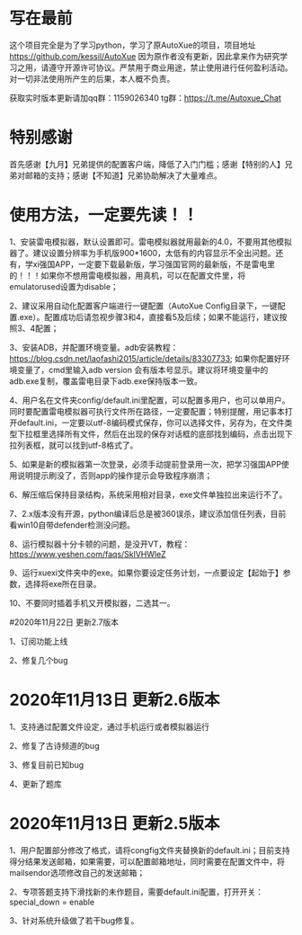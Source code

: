 # 写在最前
这个项目完全是为了学习python，学习了原AutoXue的项目，项目地址 https://github.com/kessil/AutoXue
因为原作者没有更新，因此拿来作为研究学习之用，请遵守开源许可协议。严禁用于商业用途，禁止使用进行任何盈利活动。对一切非法使用所产生的后果，本人概不负责。

获取实时版本更新请加qq群：1159026340
tg群：https://t.me/Autoxue_Chat


# 特别感谢
首先感谢【九月】兄弟提供的配置客户端，降低了入门门槛；感谢【特别的人】兄弟对邮箱的支持；感谢【不知道】兄弟协助解决了大量难点。

# 使用方法，一定要先读！！

1、安装雷电模拟器，默认设置即可。雷电模拟器就用最新的4.0，不要用其他模拟器了。建议设置分辨率为手机版900*1600，太低有的内容显示不全出问题。还有，学xi强国APP，一定要下载最新版，学习强国官网的最新版，不是雷电里的！！！如果你不想用雷电模拟器，用真机，可以在配置文件里，将emulatorused设置为disable；

2、建议采用自动化配置客户端进行一键配置（AutoXue Config目录下，一键配置.exe）。配置成功后请忽视步骤3和4，直接看5及后续；如果不能运行，建议按照3、4配置；

3、安装ADB，并配置环境变量。adb安装教程：https://blog.csdn.net/laofashi2015/article/details/83307733; 如果你配置好环境变量了，cmd里输入adb version 会有版本号显示。建议将环境变量中的adb.exe复制，覆盖雷电目录下adb.exe保持版本一致。

4、用户名在文件夹config/default.ini里配置，可以配置多用户，也可以单用户。同时要配置雷电模拟器可执行文件所在路径，一定要配置；特别提醒，用记事本打开default.ini，一定要以utf-8编码模式保存，你可以选择文件，另存为，在文件类型下拉框里选择所有文件，然后在出现的保存对话框的底部找到编码，点击出现下拉列表框，就可以找到utf-8格式了。

5、如果是新的模拟器第一次登录，必须手动提前登录用一次，把学习强国APP使用说明提示刷没了，否则app的操作提示会导致程序崩溃；

6、解压缩后保持目录结构，系统采用相对目录，exe文件单独拉出来运行不了。

7、2.x版本没有开源，python编译后总是被360误杀，建议添加信任列表，目前看win10自带defender检测没问题。

8、运行模拟器十分卡顿的问题，是没开VT，教程：https://www.yeshen.com/faqs/SklVHWleZ

9、运行xuexi文件夹中的exe。如果你要设定任务计划，一点要设定【起始于】参数，选择将exe所在目录。

10、不要同时插着手机又开模拟器，二选其一。

#2020年11月22日 更新2.7版本

1、订阅功能上线

2、修复几个bug

# 2020年11月13日 更新2.6版本

1、支持通过配置文件设定，通过手机运行或者模拟器运行

2、修复了古诗频道的bug

3、修复目前已知bug

4、更新了题库
# 2020年11月13日 更新2.5版本

1、用户配置部分修改了格式，请将congfig文件夹替换新的default.ini；目前支持得分结果发送邮箱，如果需要，可以配置邮箱地址，同时需要在配置文件中，将mailsendor选项修改自己的发送邮箱；

2、专项答题支持下滑找新的未作题目，需要default.ini配置，打开开关：special_down = enable

3、针对系统升级做了若干bug修复。
